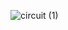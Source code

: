 ![circuit (1)](https://user-images.githubusercontent.com/68671029/205411405-80ceb23d-bdfd-44b2-8134-03b4721de90b.png)

